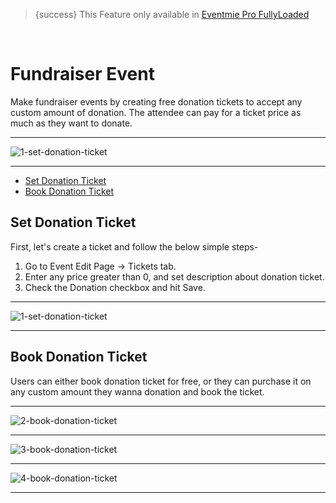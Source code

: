 
>{success} This Feature only available in [Eventmie Pro FullyLoaded](https://classiebit.com/eventmie-pro-fullyloaded)

<br>

# Fundraiser Event

Make fundraiser events by creating free donation tickets to accept any custom amount of donation. The attendee can pay for a ticket price as much as they want to donate.

---

![1-set-donation-ticket](https://eventmie-pro-docs.classiebit.com//images/fullyloaded/1-set-donation-ticket.png "1-set-donation-ticket")

---

- [Set Donation Ticket](#Set-Donation-Ticket)
- [Book Donation Ticket](#Book-Donation-Ticket)


<a name="Set-Donation-Ticket"></a> 
## Set Donation Ticket

First, let's create a ticket and follow the below simple steps- 

1. Go to Event Edit Page -> Tickets tab.
2. Enter any price greater than 0, and set description about donation ticket.
3. Check the Donation checkbox and hit Save.

---

![1-set-donation-ticket](https://eventmie-pro-docs.classiebit.com//images/fullyloaded/1-set-donation-ticket.png "1-set-donation-ticket")

---



<a name="Book-Donation-Ticket"></a> 
## Book Donation Ticket

Users can either book donation ticket for free, or they can purchase it on any custom amount they wanna donation and book the ticket.

---

![2-book-donation-ticket](https://eventmie-pro-docs.classiebit.com//images/fullyloaded/2-book-donation-ticket.png "2-book-donation-ticket")

---

![3-book-donation-ticket](https://eventmie-pro-docs.classiebit.com//images/fullyloaded/3-book-donation-ticket.png "3-book-donation-ticket")

---

![4-book-donation-ticket](https://eventmie-pro-docs.classiebit.com//images/fullyloaded/4-book-donation-ticket.png "4-book-donation-ticket")

---